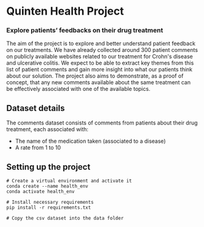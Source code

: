 # Quinten Health Project

### Explore patients’ feedbacks on their drug treatment

The aim of the project is to explore and better understand patient feedback on our treatments. We have already collected around 300 patient comments on publicly available websites related to our treatment for Crohn's disease and ulcerative colitis.
We expect to be able to extract key themes from this list of patient comments and gain more insight into what our patients think about our solution.
The project also aims to demonstrate, as a proof of concept, that any new comments available about the same treatment can be effectively associated with one of the available topics.

## Dataset details
The comments dataset consists of comments from patients about their drug treatment, each associated with:

- The name of the medication taken (associated to a disease)
- A rate from 1 to 10

## Setting up the project
```
# Create a virtual environment and activate it
conda create --name health_env
conda activate health_env

# Install necessary requirements
pip install -r requirements.txt

# Copy the csv dataset into the data folder
```